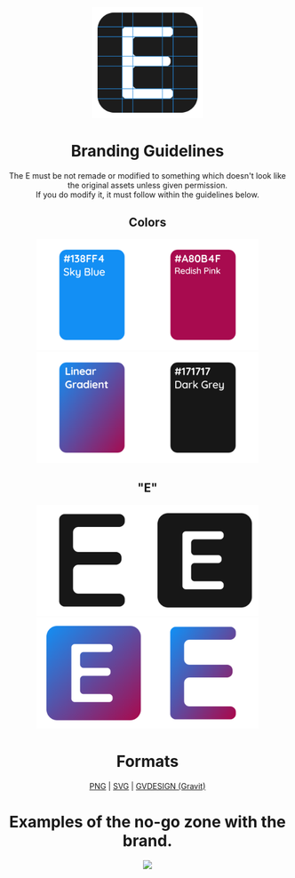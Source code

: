 <p align="center"><img width="200px" src="svg/guidelines.svg"></p>

<h1 align="center">Branding Guidelines</h1>
<p align="center">The E must be not remade or modified to something which doesn't look like the original assets unless given permission.
<br>If you do modify it, it must follow within the guidelines below.</p>

<h2 align="center">Colors</h2>
<p align="center"><img width="200px" src="img/blue.png"><img width="200px" src="img/redish_pink.png"><img width="200px" src="img/gradient.png"><img width="200px" src="img/grey.png"></p>

<h2 align="center">"E"</h2>
<p align="center"><img width="200px" src="svg/enlister_'E'_dark.svg"><img width="200px" src="svg/'E'_grey.svg"><img width="200px" src="svg/enlister_fill.svg"><img width="200px" src="svg/enlister_'E'_fill.svg"></p>

<h1 align="center">Formats</h1>
<p align="center"><a align="center" href="https://github.com/PieBotDevs/enlister/tree/master/branding/img">PNG</a> | <a align="center" href="https://github.com/PieBotDevs/enlister/tree/master/branding/svg">SVG</a> | <a align="center" href="https://github.com/PieBotDevs/enlister/tree/master/branding/gvdesign">GVDESIGN (Gravit)</a></p>

<h1 align="center">Examples of the no-go zone with the brand.</h1>
<p align="center"><img width="300px" src="png/bad.png"></p>
